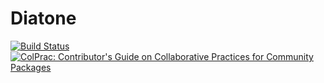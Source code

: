 # Diatone

[![Build Status](https://github.com/serenity4/Diatone.jl/actions/workflows/CI.yml/badge.svg?branch=main)](https://github.com/serenity4/Diatone.jl/actions/workflows/CI.yml?query=branch%3Amain)
[![ColPrac: Contributor's Guide on Collaborative Practices for Community Packages](https://img.shields.io/badge/ColPrac-Contributor's%20Guide-blueviolet)](https://github.com/SciML/ColPrac)
